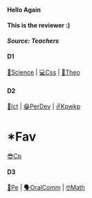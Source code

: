 <link rel="icon" href="data:image/svg+xml,<svg xmlns=%22http://www.w3.org/2000/svg%22 viewBox=%220 0 100 100%22><text y=%22.9em%22 font-size=%2290%22>📚</text></svg>">

<bg></bg>
<link rel="stylesheet"
href="https://actwu.github.io/Web-Dev/mdfutr.css"/>

#### Hello Again
#### This is the reviewer :)
***Source: Teachers***

#### D1
[🌱Science](https://cdn.fbsbx.com/v/t59.2708-21/409366385_695546805887795_7516431167166419910_n.docx/FINALS-EALS-2023-2024.docx?_nc_cat=105&ccb=1-7&_nc_sid=2b0e22&_nc_eui2=AeFGFxRoUNHY1GSmOc5YEYAtS_gF8hYN-UlL-AXyFg35SckdomLTdTknhHbSC5ZrSgnoYTDA4TiWdo3_9Rl48IWx&_nc_ohc=j5pc2ZrKbzgAX__HVKe&_nc_ht=cdn.fbsbx.com&oh=03_AdQ912FrgujvMI5YEPYYXocAByBvTVQY5lq4xYw3rg9Uvg&oe=6578603F&dl=1) | [💻Css](https://cdn.fbsbx.com/v/t59.2708-21/408762611_366725519274922_1026271855441406429_n.pdf/CSS-1-LESSON-8-REVIEWER.pdf?_nc_cat=103&ccb=1-7&_nc_sid=2b0e22&_nc_eui2=AeGOn_lceQf1ZGjCdUddz7S0Mxs8hhAwB-AzGzyGEDAH4KCivTE1y38Ycvd_fevkCvJMo_CbWixSayUGxIUFTuW2&_nc_ohc=VEHkrqOwJa4AX_KslmZ&_nc_ht=cdn.fbsbx.com&oh=03_AdRGgsTCv8-MknZqFvFx90P7-Hc-oe2Akuggn3z3tlk9rA&oe=657936A1&dl=1) | [🙏Theo](https://cdn.fbsbx.com/v/t59.2708-21/408412093_315911037949247_7409062267430233186_n.docx/THEOLOGY-I-REVIEWER-FOR-FINAL-EXAMINATION.docx?_nc_cat=107&ccb=1-7&_nc_sid=2b0e22&_nc_eui2=AeEzvl8MTUyel_MKnk9VuvIpshg0BPVdtHeyGDQE9V20d3HOgbZOhk-MPdDFQUvO2ts41igqgyQym9pvF7-SaLdz&_nc_ohc=7n4QWobsgqwAX-vKnvq&_nc_ht=cdn.fbsbx.com&oh=03_AdTyEN2CYurViW9-1W8J1QgiKK9CbyaAldE8e_lDvWdrNA&oe=6578B4EF&dl=1)

#### D2
[🛜Ict](/key/ict.md) | [😁PerDev](/key/perdev.md) | [✌️Kpwkp](/key/kpwkp.md)

# *Fav 
[😎Cp](https://cdn.fbsbx.com/v/t59.2708-21/409883413_881986593543595_6809571516212438955_n.pdf/COMP-PROG-1-FINAL-EXAM-REVIEWER.pdf?_nc_cat=109&ccb=1-7&_nc_sid=2b0e22&_nc_eui2=AeGdW2aKjXyEXMk6RO6kzBUVofFR18CaqSuh8VHXwJqpK_FkxV58qytNxCeLaZDEiVkjwfk1b-TmXmAstCSOrF8T&_nc_ohc=u9ogFJOAQEUAX923Bsf&_nc_ht=cdn.fbsbx.com&oh=03_AdRvHbj4Ug9EMUHtk_ZrNe2wA4QgF0DPM9iYvLZaZ6MOUw&oe=65793E05&dl=1)

#### D3 
[🤧Pe](/key/pe.md) | [🗣️OralComm](/key/com.md) | [🤓Math](/key/math.md)


